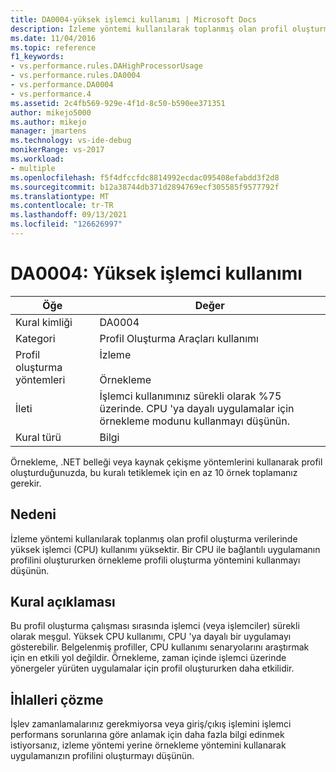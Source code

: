 ```yaml
---
title: DA0004-yüksek işlemci kullanımı | Microsoft Docs
description: İzleme yöntemi kullanılarak toplanmış olan profil oluşturma verilerinde yüksek işlemci (CPU) kullanımı yüksektir.
ms.date: 11/04/2016
ms.topic: reference
f1_keywords:
- vs.performance.rules.DAHighProcessorUsage
- vs.performance.rules.DA0004
- vs.performance.DA0004
- vs.performance.4
ms.assetid: 2c4fb569-929e-4f1d-8c50-b590ee371351
author: mikejo5000
ms.author: mikejo
manager: jmartens
ms.technology: vs-ide-debug
monikerRange: vs-2017
ms.workload:
- multiple
ms.openlocfilehash: f5f4dfccfdc8814992ecdac095408efabdd3f2d8
ms.sourcegitcommit: b12a38744db371d2894769ecf305585f9577792f
ms.translationtype: MT
ms.contentlocale: tr-TR
ms.lasthandoff: 09/13/2021
ms.locfileid: "126626997"
---
```

# <a name="da0004-high-processor-usage"></a>DA0004: Yüksek işlemci kullanımı

|Öğe|Değer|
|-|-|
|Kural kimliği|DA0004|
|Kategori|Profil Oluşturma Araçları kullanımı|
|Profil oluşturma yöntemleri|İzleme<br /><br /> Örnekleme|
|İleti|İşlemci kullanımınız sürekli olarak %75 üzerinde. CPU 'ya dayalı uygulamalar için örnekleme modunu kullanmayı düşünün.|
|Kural türü|Bilgi|

 Örnekleme, .NET belleği veya kaynak çekişme yöntemlerini kullanarak profil oluşturduğunuzda, bu kuralı tetiklemek için en az 10 örnek toplamanız gerekir.

## <a name="cause"></a>Nedeni
 İzleme yöntemi kullanılarak toplanmış olan profil oluşturma verilerinde yüksek işlemci (CPU) kullanımı yüksektir. Bir CPU ile bağlantılı uygulamanın profilini oluştururken örnekleme profili oluşturma yöntemini kullanmayı düşünün.

## <a name="rule-description"></a>Kural açıklaması
 Bu profil oluşturma çalışması sırasında işlemci (veya işlemciler) sürekli olarak meşgul. Yüksek CPU kullanımı, CPU 'ya dayalı bir uygulamayı gösterebilir. Belgelenmiş profiller, CPU kullanımı senaryolarını araştırmak için en etkili yol değildir. Örnekleme, zaman içinde işlemci üzerinde yönergeler yürüten uygulamalar için profil oluştururken daha etkilidir.

## <a name="how-to-fix-violations"></a>İhlalleri çözme
 İşlev zamanlamalarınız gerekmiyorsa veya giriş/çıkış işlemini işlemci performans sorunlarına göre anlamak için daha fazla bilgi edinmek istiyorsanız, izleme yöntemi yerine örnekleme yöntemini kullanarak uygulamanızın profilini oluşturmayı düşünün.
